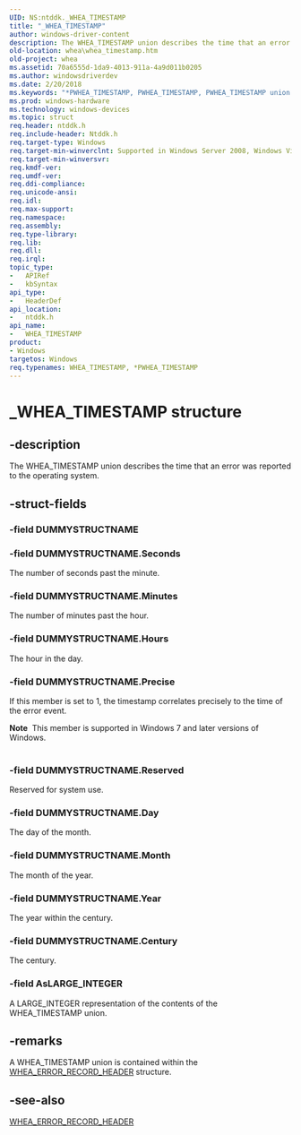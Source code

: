 ```yaml
---
UID: NS:ntddk._WHEA_TIMESTAMP
title: "_WHEA_TIMESTAMP"
author: windows-driver-content
description: The WHEA_TIMESTAMP union describes the time that an error was reported to the operating system.
old-location: whea\whea_timestamp.htm
old-project: whea
ms.assetid: 70a6555d-1da9-4013-911a-4a9d011b0205
ms.author: windowsdriverdev
ms.date: 2/20/2018
ms.keywords: "*PWHEA_TIMESTAMP, PWHEA_TIMESTAMP, PWHEA_TIMESTAMP union pointer [WHEA Drivers and Applications], WHEA_TIMESTAMP, WHEA_TIMESTAMP union [WHEA Drivers and Applications], _WHEA_TIMESTAMP, ntddk/PWHEA_TIMESTAMP, ntddk/WHEA_TIMESTAMP, whea.whea_timestamp, whearef_d0fafe3b-0cea-4adf-a68a-b565e04ae258.xml"
ms.prod: windows-hardware
ms.technology: windows-devices
ms.topic: struct
req.header: ntddk.h
req.include-header: Ntddk.h
req.target-type: Windows
req.target-min-winverclnt: Supported in Windows Server 2008, Windows Vista SP1, and later versions of Windows.
req.target-min-winversvr: 
req.kmdf-ver: 
req.umdf-ver: 
req.ddi-compliance: 
req.unicode-ansi: 
req.idl: 
req.max-support: 
req.namespace: 
req.assembly: 
req.type-library: 
req.lib: 
req.dll: 
req.irql: 
topic_type:
-	APIRef
-	kbSyntax
api_type:
-	HeaderDef
api_location:
-	ntddk.h
api_name:
-	WHEA_TIMESTAMP
product:
- Windows
targetos: Windows
req.typenames: WHEA_TIMESTAMP, *PWHEA_TIMESTAMP
---
```


# _WHEA_TIMESTAMP structure


## -description


The WHEA_TIMESTAMP union describes the time that an error was reported to the operating system.


## -struct-fields




### -field DUMMYSTRUCTNAME

 


### -field DUMMYSTRUCTNAME.Seconds

The number of seconds past the minute.


### -field DUMMYSTRUCTNAME.Minutes

The number of minutes past the hour.


### -field DUMMYSTRUCTNAME.Hours

The hour in the day.


### -field DUMMYSTRUCTNAME.Precise

If this member is set to 1, the timestamp correlates precisely to the time of the error event.

<div class="alert"><b>Note</b>  This member is supported in Windows 7 and later versions of Windows.</div>
<div> </div>

### -field DUMMYSTRUCTNAME.Reserved

Reserved for system use.


### -field DUMMYSTRUCTNAME.Day

The day of the month.


### -field DUMMYSTRUCTNAME.Month

The month of the year.


### -field DUMMYSTRUCTNAME.Year

The year within the century.


### -field DUMMYSTRUCTNAME.Century

The century.


### -field AsLARGE_INTEGER

A LARGE_INTEGER representation of the contents of the WHEA_TIMESTAMP union.


## -remarks



A WHEA_TIMESTAMP union is contained within the <a href="https://msdn.microsoft.com/library/windows/hardware/ff560487">WHEA_ERROR_RECORD_HEADER</a> structure.




## -see-also




<a href="https://msdn.microsoft.com/library/windows/hardware/ff560487">WHEA_ERROR_RECORD_HEADER</a>
 

 

